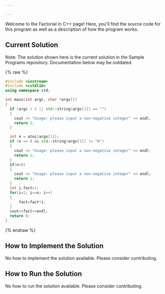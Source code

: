 ```yaml
---

---
```


Welcome to the Factorial in C++ page! Here, you'll find the source code for this program as well as a description of how the program works.

## Current Solution

Note: The solution shown here is the current solution in the Sample Programs repository. Documentation below may be outdated.

{% raw %}

```C++
#include <iostream>
#include <cstdlib>
using namespace std;

int main(int argc, char *argv[])
{
  if (argc < 2 || std::string(argv[1]) == "")
  {
    cout << "Usage: please input a non-negative integer" << endl;
    return 1;
  }

  int n = atoi(argv[1]);
  if (n == 0 && std::string(argv[1]) != "0")
  {
    cout << "Usage: please input a non-negative integer" << endl;
    return 1;
  }
  if(n<0)
  {
    cout << "Usage: please input a non-negative integer" << endl;
    return 1;
  }
  int i,fact=1;        
  for(i=1; i<=n; i++)
  {    
      fact=fact*i;    
  }    
  cout<<fact<<endl;  
  return 0;
}

```

{% endraw %}

## How to Implement the Solution

No how to implement the solution available. Please consider contributing.

## How to Run the Solution

No how to run the solution available. Please consider contributing.